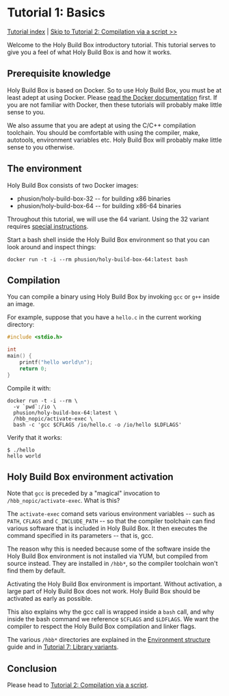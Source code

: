 # Tutorial 1: Basics

[Tutorial index](README.md#tutorials) | [Skip to Tutorial 2: Compilation via a script >>](TUTORIAL-2-COMPILATION-SCRIPT.md)

Welcome to the Holy Build Box introductory tutorial. This tutorial serves to give you a feel of what Holy Build Box is and how it works.

## Prerequisite knowledge

Holy Build Box is based on Docker. So to use Holy Build Box, you must be at least adept at using Docker. Please [read the Docker documentation](https://docs.docker.com/) first. If you are not familiar with Docker, then these tutorials will probably make little sense to you.

We also assume that you are adept at using the C/C++ compilation toolchain. You should be comfortable with using the compiler, make, autotools, environment variables etc. Holy Build Box will probably make little sense to you otherwise.

## The environment

Holy Build Box consists of two Docker images:

 * phusion/holy-build-box-32 -- for building x86 binaries
 * phusion/holy-build-box-64 -- for building x86-64 binaries

Throughout this tutorial, we will use the 64 variant. Using the 32 variant requires [special instructions](BUILDING-32-BIT-BINARIES.md).

Start a bash shell inside the Holy Build Box environment so that you can look around and inspect things:

    docker run -t -i --rm phusion/holy-build-box-64:latest bash

## Compilation

You can compile a binary using Holy Build Box by invoking `gcc` or `g++` inside an image.

For example, suppose that you have a `hello.c` in the current working directory:

~~~c
#include <stdio.h>

int
main() {
    printf("hello world\n");
    return 0;
}
~~~

Compile it with:

    docker run -t -i --rm \
      -v `pwd`:/io \
      phusion/holy-build-box-64:latest \
      /hbb_nopic/activate-exec \
      bash -c 'gcc $CFLAGS /io/hello.c -o /io/hello $LDFLAGS'

Verify that it works:

    $ ./hello
    hello world

## Holy Build Box environment activation

Note that `gcc` is preceded by a "magical" invocation to `/hbb_nopic/activate-exec`. What is this?

The `activate-exec` comand sets various environment variables -- such as `PATH`, `CFLAGS` and `C_INCLUDE_PATH` -- so that the compiler toolchain can find various software that is included in Holy Build Box. It then executes the command specified in its parameters -- that is, gcc.

The reason why this is needed because some of the software inside the Holy Build Box environment is not installed via YUM, but compiled from source instead. They are installed in `/hbb*`, so the compiler toolchain won't find them by default.

Activating the Holy Build Box environment is important. Without activation, a large part of Holy Build Box does not work. Holy Build Box should be activated as early as possible.

This also explains why the gcc call is wrapped inside a `bash` call, and why inside the bash command we reference `$CFLAGS` and `$LDFLAGS`. We want the compiler to respect the Holy Build Box compilation and linker flags.

The various `/hbb*` directories are explained in the [Environment structure](ENVIRONMENT-STRUCTURE.md) guide and in [Tutorial 7: Library variants](TUTORIAL-5-LIBRARY-VARIANTS).

## Conclusion

Please head to [Tutorial 2: Compilation via a script](TUTORIAL-2-COMPILATION-SCRIPT.md).
